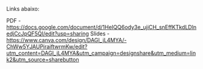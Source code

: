 Links abaixo:

PDF - https://docs.google.com/document/d/1HeIQQ6ody3e_ujiCH_snEffKTkdLDlnedjCcJpQF5QI/edit?usp=sharing
Slides - https://www.canva.com/design/DAGI_jL4MYA/-ChWw5YJAUPiraiftwrmKw/edit?utm_content=DAGI_jL4MYA&utm_campaign=designshare&utm_medium=link2&utm_source=sharebutton
